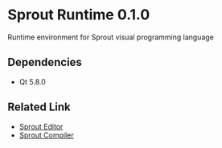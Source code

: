# Sprout Runtime 0.1.0
Runtime environment for Sprout visual programming language

## Dependencies
- Qt 5.8.0

## Related Link
- [Sprout Editor](https://github.com/krre/sprout-editor)
- [Sprout Compiler](https://github.com/krre/sprout-compiler)
